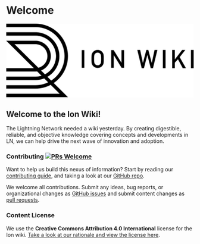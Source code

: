 # Welcome

![](.gitbook/assets/radar_ionwiki_logo.svg)

## Welcome to the Ion Wiki!

The Lightning Network needed a wiki yesterday. By creating digestible, reliable, and objective knowledge covering concepts and developments in LN, we can help drive the next wave of innovation and adoption.

### Contributing [![PRs Welcome](https://img.shields.io/badge/PRs-welcome-brightgreen.svg?style=flat-square)](http://makeapullrequest.com)

Want to help us build this nexus of information? Start by reading our [contributing guide](https://github.com/RadarRelay/ionwiki/blob/master/contributing.md), and taking a look at our [GitHub repo](https://github.com/RadarRelay/ionwiki/commits/master).

We welcome all contributions. Submit any ideas, bug reports, or organizational changes as [GitHub issues](https://github.com/RadarRelay/ionwiki/issues) and submit content changes as [pull requests](https://github.com/RadarRelay/ionwiki/pulls).

### Content License

We use the **Creative Commons Attribution 4.0 International** license for the Ion wiki. [Take a look at our rationale and view the license here](content-license.md).

